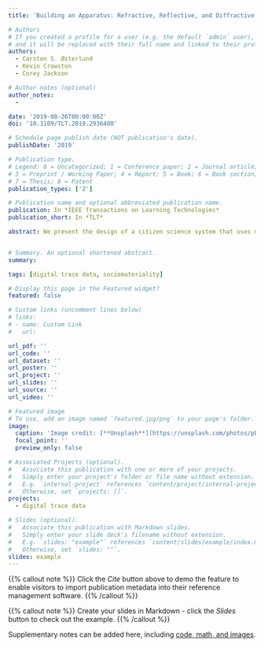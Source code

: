 ```yaml
---
title: 'Building an Apparatus: Refractive, Reflective, and Diffractive Readings of Trace Data'

# Authors
# If you created a profile for a user (e.g. the default `admin` user), write the username (folder name) here
# and it will be replaced with their full name and linked to their profile.
authors:
  - Carsten S. Østerlund 
  - Kevin Crowston 
  - Corey Jackson

# Author notes (optional)
author_notes:
  - 

date: '2019-08-26T00:00:00Z'
doi: '10.1109/TLT.2019.2936480'

# Schedule page publish date (NOT publication's date).
publishDate: '2019'

# Publication type.
# Legend: 0 = Uncategorized; 1 = Conference paper; 2 = Journal article;
# 3 = Preprint / Working Paper; 4 = Report; 5 = Book; 6 = Book section;
# 7 = Thesis; 8 = Patent
publication_types: ['2']

# Publication name and optional abbreviated publication name.
publication: In *IEEE Transactions on Learning Technologies*
publication_short: In *TLT*

abstract: We present the design of a citizen science system that uses machine learning to guide the presentation of image classification tasks to newcomers to help them more quickly learn how to do the task while still contributing to the work of the project. A Bayesian model for tracking volunteer learning for training with tasks with uncertain outcomes is presented and fit to data from 12,986 volunteer contributors. The model can be used both to estimate the ability of volunteers and to decide the classification of an image. A simulation of the model applied to volunteer promotion and image retirement suggests that the model requires fewer classifications than the current system.


# Summary. An optional shortened abstract.
summary: 

tags: [digital trace data, sociomateriality]

# Display this page in the Featured widget?
featured: false

# Custom links (uncomment lines below)
# links:
# - name: Custom Link
#   url: 

url_pdf: ''
url_code: ''
url_dataset: ''
url_poster: ''
url_project: ''
url_slides: ''
url_source: ''
url_video: ''

# Featured image
# To use, add an image named `featured.jpg/png` to your page's folder.
image:
  caption: 'Image credit: [**Unsplash**](https://unsplash.com/photos/pLCdAaMFLTE)'
  focal_point: ''
  preview_only: false

# Associated Projects (optional).
#   Associate this publication with one or more of your projects.
#   Simply enter your project's folder or file name without extension.
#   E.g. `internal-project` references `content/project/internal-project/index.md`.
#   Otherwise, set `projects: []`.
projects:
  - digital trace data

# Slides (optional).
#   Associate this publication with Markdown slides.
#   Simply enter your slide deck's filename without extension.
#   E.g. `slides: "example"` references `content/slides/example/index.md`.
#   Otherwise, set `slides: ""`.
slides: example
---
```


{{% callout note %}}
Click the _Cite_ button above to demo the feature to enable visitors to import publication metadata into their reference management software.
{{% /callout %}}

{{% callout note %}}
Create your slides in Markdown - click the _Slides_ button to check out the example.
{{% /callout %}}

Supplementary notes can be added here, including [code, math, and images](https://wowchemy.com/docs/writing-markdown-latex/).


